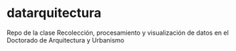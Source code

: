 # datarquitectura
Repo de la clase Recolección, procesamiento y visualización de datos en el Doctorado de Arquitectura y Urbanismo

